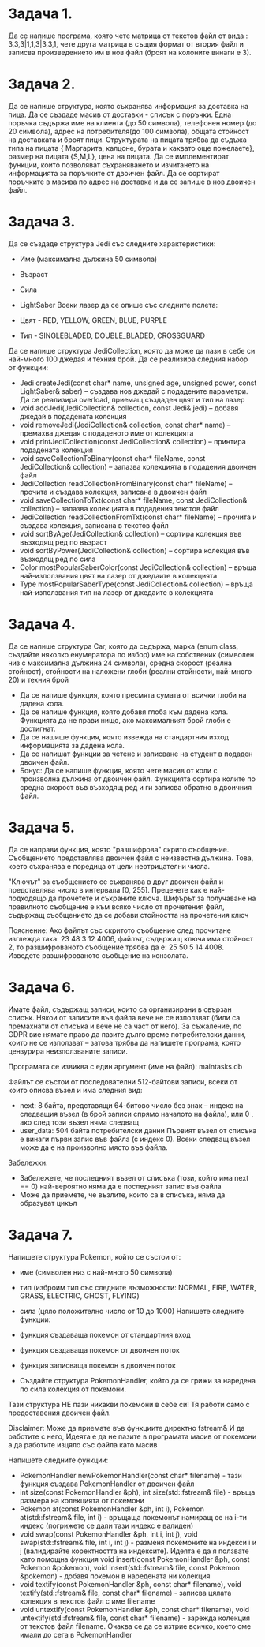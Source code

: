 # Задача 1. 
Да се напише програма, която чете матрица от текстов файл от вида : 3,3,3|1,1,3|3,3,1, чете друга матрица в същия формат от втория файл и записва произведението им в нов файл (броят на колоните винаги е 3).

# Задача 2.  
Да се напише структура, която съхранява информация за доставка на пица. Да се създаде масив от доставки - списък с поръчки. Една поръчка съдържа име на клиента (до 50 символа), телефонен номер (до 20 символа), адрес на потребителя(до 100 символа), общата стойност на доставката и броят пици. Структурата на пицата трябва да съдъжа типа на пицата { Маргарита, калцоне, бурата и каквато още пожелаете}, размер на пицата {S,M,L}, цена на пицата. Да се имплементират функции, които позволяват съхраняването и изчитането на информацията за поръчките от двоичен файл. Да се сортират поръчките в масива по адрес на доставка и да се запише в нов двоичен файл.

# Задача 3. 
Да се създаде структура Jedi със следните характеристики:

* Име (максимална дължина 50 символа)
* Възраст
* Сила
* LightSaber
Всеки лазер да се опише със следните полета:

* Цвят - RED, YELLOW, GREEN, BLUE, PURPLE
* Тип - SINGLEBLADED, DOUBLE_BLADED, CROSSGUARD

Да се напише структура JediCollection, която да може да пази в себе си най-много 100 джедая и техния брой. Да се реализира следния набор от функции:

* Jedi createJedi(const char* name, unsigned age, unsigned power, const LightSaber& saber) – създава нов джедай с подадените параметри. Да се реализира overload, приемащ създаден цвят и тип на лазер
* void addJedi(JediCollection& collection, const Jedi& jedi) – добавя джедай в подадената колекция
* void removeJedi(JediCollection& collection, const char* name) – премахва джедая с подаденото име от колекцията
* void printJediCollection(const JediCollection& collection) – принтира подадената колекция
* void saveCollectionToBinary(const char* fileName, const JediCollection& collection) – запазва колекцията в подадения двоичен файл
* JediCollection readCollectionFromBinary(const char* fileName) – прочита и създава колекция, записана в двоичен файл
* void saveCollectionToTxt(const char* fileName, const JediCollection& collection) – запазва колекцията в подадения текстов файл
* JediCollection readCollectionFromTxt(const char* fileName) – прочита и създава колекция, записана в текстов файл
* void sortByAge(JediCollection& collection) – сортира колекция във възходящ ред по възраст
* void sortByPower(JediCollection& collection) – сортира колекция във възходящ ред по сила
* Color mostPopularSaberColor(const JediCollection& collection) – връща най-използвания цвят на лазер от джедаите в колекцията
* Type mostPopularSaberType(const JediCollection& collection) – връща най-използвания тип на лазер от джедаите в колекцията

# Задача 4. 
Да се напише структура Car, която да съдържа, марка (enum class, създайте няколко енумератора по избор) име на собственик (символен низ с максимална дължина 24 символа), средна скорост (реална стойност), стойности на наложени глоби (реални стойности, най-много 20) и техния брой

* Да се напише функция, която пресмята сумата от всички глоби на дадена кола.
* Да се напише функция, която добавя глоба към дадена кола. Функцията да не прави нищо, ако максималният брой глоби е достигнат.
* Да се нашише функция, която извежда на стандартния изход информацията за дадена кола.
* Да се напишат функции за четене и записване на студент в подаден двоичен файл.
* Бонус: Да се напише функция, която чете масив от коли с произволна дължина от двоичен файл. Функцията сортира колите по средна скорост във възходящ ред и ги записва обратно в двоичния файл.

# Задача 5. 
Да се направи функция, която "разшифрова" скрито съобщение. Съобщението представлява двоичен файл с неизвестна дължина. Това, което съхранява е поредица от цели неотрицателни числа.

"Ключът" за съобщението се съхранява в друг двоичен файл и представлява число в интервала [0, 255]. Преценете как е най-подходящо да прочетете и съхраните ключа. Шифърът за получаване на правилното съобщение е към всяко число от прочетения файл, съдържащ съобщението да се добави стойността на прочетения ключ

Пояснение: Aко файлът със скритото съобщение след прочитане изглежда така: 23 48 3 12 4006, файлът, съдържащ ключа има стойност 2, то разшифрованото съобщение трябва да е: 25 50 5 14 4008. Изведете разшифрованото съобщение на конзолата.

# Задача 6.
Имате файл, съдържащ записи, които са организирани в свързан списък. Някои от записите във файла вече не се използват (били са премахнати от списъка и вече не са част от него). За съжаление, по GDPR вие нямате право да пазите дълго време потребителски данни, които не се използват – затова трябва да напишете програма, която цензурира неизползваните записи.

Програмата се извиква с един аргумент (име на файл): maintasks.db

Файлът се състои от последователни 512-байтови записи, всеки от които описва възел и има следния вид:

* next: 8 байта, представящи 64-битово число без знак – индекс на следващия възел (в брой записи спрямо началото на файла), или 0 , ако след този възел няма следващ
* user_data: 504 байта потребителски данни
Първият възел от списъка е винаги първи запис във файла (с индекс 0). Всеки следващ възел може да е на произволно място във файла.

Забележки:

* Забележете, че последният възел от списъка (този, който има next == 0) най-вероятно няма да е последният запис във файла
* Може да приемете, че възлите, които са в списъка, няма да образуват цикъл

# Задача 7.
Напишете структура Pokemon, който се състои от:

* име (символен низ с най-много 50 символа)
* тип (изброим тип със следните възможности: NORMAL, FIRE, WATER, GRASS, ELECTRIC, GHOST, FLYING)
* сила (цяло положително число от 10 до 1000)
Напишете следните функции:

* функция създаваща покемон от стандартния вход
* функция създаваща покемон от двоичен поток
* функция записваща покемон в двоичен поток
* Създайте структура PokemonHandler, който да се грижи за наредена по сила колекция от покемони.

Тази структура НЕ пази никакви покемони в себе си! Тя работи само с предоставения двоичен файл.

Disclaimer: Може да приемате във функциите директно fstream& И да работите с него, Идеята е да не пазите в програмата масив от покемони а да работите изцяло със файла като масив

Напишете следните функции:

* PokemonHandler newPokemonHandler(const char* filename) - тази функция създава PokemonHandler от двоичен файл
* int size(const PokemonHandler &ph), int size(std::fstream& file) - връща размера на колекцията от покемони
* Pokemon at(const PokemonHandler &ph, int i), Pokemon at(std::fstream& file, int i) - връщаща покемонът намиращ се на i-ти индекс (погрижете се дали тази индекс е валиден)
* void swap(const PokemonHandler &ph, int i, int j), void swap(std::fstream& file, int i, int j) - разменя покемоните на индекси i и j (валидирайте коректността на индексите). Идеята е да я ползвате като помощна функция
void insert(const PokemonHandler &ph, const Pokemon &pokemon), void insert(std::fstream& file, const Pokemon &pokemon) - добавя покемон в наредената ни колекция
* void textify(const PokemonHandler &ph, const char* filename), void textify(std::fstream& file, const char* filename) - записва цялата колекция в текстов файл с име filename
* void untextify(const PokemonHandler &ph, const char* filename), void untextify(std::fstream& file, const char* filename) - зарежда колекция от текстов файл filename. Очаква се да се изтрие всичко, което сме имали до сега в PokemonHandler
